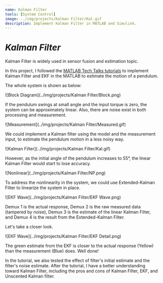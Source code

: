 ```yaml
---
name: Kalman Filter
tools: [System Control]
image: ../img/projects/Kalman Filter/Kal.gif
description: Implement Kalman Filter in MATLAB and Simulink.
---
```

# _Kalman Filter_

Kalman Filter is widely used in sensor fusion and estimation topic.

In this project, I followed the [MATLAB Tech Talks tutorials](https://youtube.com/playlist?list=PLn8PRpmsu08pzi6EMiYnR-076Mh-q3tWr) to implement Kalman Filter and EKF in the MATLAB to estimate the motion of a pendulum.

The whole system is shown as below:

![Block Diagram](../img/projects/Kalman Filter/Block.png)

If the pendulum swings at small angle and the input torque is zero, the system can be approximately linear. Also, there are noise exist in both processing and measurement.

![Measurement](../img/projects/Kalman Filter/Measured.gif)

We could implement a Kalman filter using the model and the measurement input, to estimate the pendulum motion in a less noisy way.

![Kalman Filter](../img/projects/Kalman Filter/Kal.gif)

However, as the initial angle of the pendulum increases to 55°, the linear Kalman Filter would start to lose accuracy.

![Nonlinear](../img/projects/Kalman Filter/NP.png)

To address the nonlinearity in the system, we could use Extended-Kalman Filter to linearize the system in place.

![EKF Wave](../img/projects/Kalman Filter/EKF Wave.png)

Demux 1 is the actual response, Demux 2 is the raw measured data (tampered by noise), Demux 3 is the estimate of the linear Kalman Filter, and Demux 4 is the result from the Extended-Kalman Filter.

Let's take a closer look.

![EKF Wave](../img/projects/Kalman Filter/EKF Detail.png)

The green estimate from the EKF is closer to the actual response (Yellow) than the measurement (Blue) does. Well done!

In the tutorial, we also tested the effect of filter's initial estimate and the filter's noise estimate. After the tutorial, I have a better understanding toward Kalman Filter, including the pros and cons of Kalman Filter, EKF, and Unscented Kalman filter.

